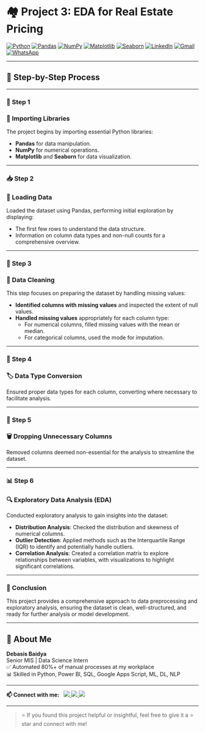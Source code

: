# 🏘️ Project 3: EDA for Real Estate Pricing

[![Python](https://img.shields.io/badge/Python-Used-blue?logo=python&logoColor=white)](https://www.python.org/)
[![Pandas](https://img.shields.io/badge/Pandas-Used-lightgrey?logo=pandas&logoColor=black)](https://pandas.pydata.org/)
[![NumPy](https://img.shields.io/badge/NumPy-Used-purple?logo=numpy&logoColor=white)](https://numpy.org/)
[![Matplotlib](https://img.shields.io/badge/Matplotlib-Used-orange?logo=matplotlib&logoColor=white)](https://matplotlib.org/)
[![Seaborn](https://img.shields.io/badge/Seaborn-Used-blue?logo=python&logoColor=white)](https://seaborn.pydata.org/)
[![LinkedIn](https://img.shields.io/badge/LinkedIn-Connect-blue?logo=linkedin&logoColor=white)](https://www.linkedin.com/in/debasisbaidya)
[![Gmail](https://img.shields.io/badge/Gmail-Mail_Me-red?logo=gmail&logoColor=white)](mailto:speak2debasis@gmail.com)
[![WhatsApp](https://img.shields.io/badge/WhatsApp-Chat-green?logo=whatsapp&logoColor=white)](https://api.whatsapp.com/send?phone=918013316086&text=Hi%20Debasis!)

---

## 🧭 Step-by-Step Process

---

### 🚀 Step 1  
### 🧰 Importing Libraries

The project begins by importing essential Python libraries:  
- **Pandas** for data manipulation.  
- **NumPy** for numerical operations.  
- **Matplotlib** and **Seaborn** for data visualization.

---

### 📥 Step 2  
### 📂 Loading Data

Loaded the dataset using Pandas, performing initial exploration by displaying:  
- The first few rows to understand the data structure.  
- Information on column data types and non-null counts for a comprehensive overview.

---

### 🧼 Step 3  
### 🧹 Data Cleaning

This step focuses on preparing the dataset by handling missing values:  
- **Identified columns with missing values** and inspected the extent of null values.  
- **Handled missing values** appropriately for each column type:  
  - For numerical columns, filled missing values with the mean or median.  
  - For categorical columns, used the mode for imputation.

---

### 🔁 Step 4  
### 🏷️ Data Type Conversion

Ensured proper data types for each column, converting where necessary to facilitate analysis.

---

### 🧺 Step 5  
### 🗑️ Dropping Unnecessary Columns

Removed columns deemed non-essential for the analysis to streamline the dataset.

---

### 📊 Step 6  
### 🔍 Exploratory Data Analysis (EDA)

Conducted exploratory analysis to gain insights into the dataset:  
- **Distribution Analysis**: Checked the distribution and skewness of numerical columns.  
- **Outlier Detection**: Applied methods such as the Interquartile Range (IQR) to identify and potentially handle outliers.  
- **Correlation Analysis**: Created a correlation matrix to explore relationships between variables, with visualizations to highlight significant correlations.

---

### 🧾 Conclusion

This project provides a comprehensive approach to data preprocessing and exploratory analysis, ensuring the dataset is clean, well-structured, and ready for further analysis or model development.

---

## 👤 About Me

**Debasis Baidya**  
Senior MIS | Data Science Intern  
✅ Automated 80%+ of manual processes at my workplace  
📊 Skilled in Python, Power BI, SQL, Google Apps Script, ML, DL, NLP  

---

<p align="left">
  <strong>📫 Connect with me:</strong>&nbsp;&nbsp;
  <a href="https://www.linkedin.com/in/debasisbaidya">
    <img src="https://img.shields.io/badge/LinkedIn-View_Profile-blue?logo=linkedin&logoColor=white" />
  </a>
  <a href="mailto:speak2debasis@gmail.com">
    <img src="https://img.shields.io/badge/Gmail-Mail_Me-red?logo=gmail&logoColor=white" />
  </a>
  <a href="https://api.whatsapp.com/send?phone=918013316086&text=Hi%20Debasis!">
    <img src="https://img.shields.io/badge/WhatsApp-Message-green?logo=whatsapp&logoColor=white" />
  </a>
</p>

---

> ⭐ If you found this project helpful or insightful, feel free to give it a ⭐ star and connect with me!
